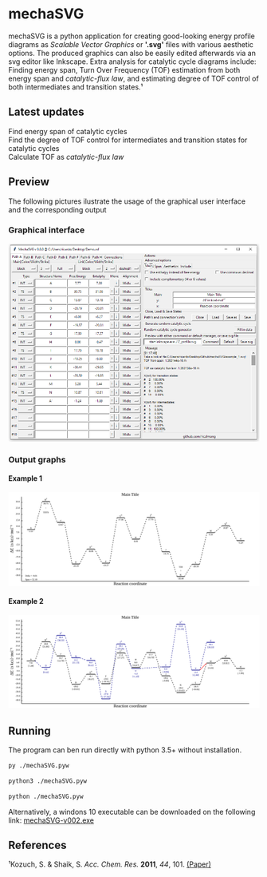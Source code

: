 # mechaSVG
mechaSVG is a python application for creating good-looking energy profile diagrams as *Scalable Vector Graphics* or **'.svg'** files with various aesthetic options. The produced graphics can also be easily edited afterwards via an svg editor like Inkscape. Extra analysis for catalytic cycle diagrams include: Finding energy span, Turn Over Frequency (TOF) estimation from both energy span and *catalytic-flux law*, and estimating degree of TOF control of both intermediates and transition states.¹

## Latest updates
Find energy span of catalytic cycles\
Find the degree of TOF control for intermediates and transition states for catalytic cycles\
Calculate TOF as *catalytic-flux law*

## Preview

The following pictures ilustrate the usage of the graphical user interface and the corresponding output

### Graphical interface

![Interface](/image.png)

### Output graphs

#### Example 1
![Graph 1](/example_1.svg)

#### Example 2
![Graph 2](/example_2.svg)

## Running
The program can ben run directly with python 3.5+ without installation.

```bash
py ./mechaSVG.pyw
```
```bash
python3 ./mechaSVG.pyw
```
```bash
python ./mechaSVG.pyw
```
Alternatively, a windons 10 executable can be downloaded on the following link:
[mechaSVG-v002.exe](https://github.com/ricalmang/mechaSVG/releases/download/v0.0.2/mechaSVG-v002.exe)


## References

¹Kozuch, S. & Shaik, S. *Acc. Chem. Res.* **2011**, *44*, 101. [(Paper)](https://pubs.acs.org/doi/10.1021/ar1000956)